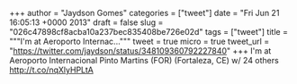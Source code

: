 
+++
author = "Jaydson Gomes"
categories = ["tweet"]
date = "Fri Jun 21 16:05:13 +0000 2013"
draft = false
slug = "026c47898cf8acba10a237bec835408be726e02d"
tags = ["tweet"]
title = """I'm at Aeroporto Internac..."""
tweet = true
micro = true
tweet_url = "https://twitter.com/jaydson/status/348109360792227840"
+++
I'm at Aeroporto Internacional Pinto Martins (FOR) (Fortaleza, CE) w/ 24 others http://t.co/nqXlyHPLtA
